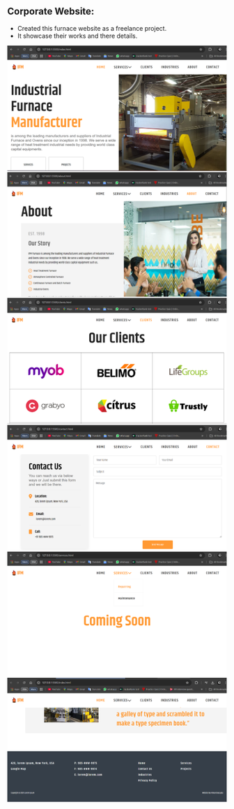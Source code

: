 ## Corporate Website:
- Created this furnace website as a freelance project.
- It showcase their works and there details.

<img src="./HomePage.png" alt="HomePage" />
<img src="./AboutPage.png" alt="HomePage" />
<img src="./ClientPage.png" alt="HomePage" />
<img src="./ContactPage.png" alt="HomePage" />
<img src="./ServicePage.png" alt="ServicePage" />
<img src="./FooterPage.png" alt="FooterPage" />

